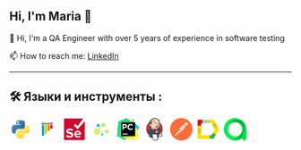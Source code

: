 ## Hi, I'm Maria 👋


🚀 Hi, I'm a QA Engineer with over 5 years of experience in software testing

📫 How to reach me: [LinkedIn](https://www.linkedin.com/in/marysukhorukova/)



______________

## :hammer_and_wrench: Языки и инструменты :
<div>
    <img src="https://github.com/MarySukhorukova/MarySukhorukova/blob/main/img/python-original.svg" title="Python" alt="Python" width="40" height="40"/>&nbsp;
    <img src="https://github.com/MarySukhorukova/MarySukhorukova/blob/main/img/pytest-original.svg" title="Pytest" alt="Pytest" width="40" height="40"/>&nbsp;
      <img src="https://github.com/MarySukhorukova/MarySukhorukova/blob/main/img/selenium-original.svg" title="Selenium" alt="Selenium" width="40" height="40"/>&nbsp;
      <img src="https://github.com/MarySukhorukova/MarySukhorukova/blob/main/img/selene.png" title="Selene" alt="Selene" width="40" height="40"/>&nbsp;
      <img src="https://github.com/MarySukhorukova/MarySukhorukova/blob/main/img/pycharm-svgrepo-com.svg" title="PyCharm" alt="PyCharm" width="40" height="40"/>&nbsp;
  <img src="https://github.com/MarySukhorukova/MarySukhorukova/blob/main/img/jenkins-original.svg" title="Jenkins" alt="Jenkins" width="40" height="40"/>&nbsp;
        <img src="https://github.com/MarySukhorukova/MarySukhorukova/blob/main/img/getpostman-icon.svg" title="Postman" alt="Postman" width="40" height="40"/>&nbsp;
    <img src="https://github.com/MarySukhorukova/MarySukhorukova/blob/main/img/Microsoft.VisualStudio.Services.Icons.Default.png" title="Allure Report" alt="Allure Report" width="40" height="40"/>&nbsp;
      <img src="https://github.com/MarySukhorukova/MarySukhorukova/blob/main/img/pluginIcon.svg" title="Allure TestOps" alt="Allure TestOps" width="40" height="40"/>&nbsp;
</div>
